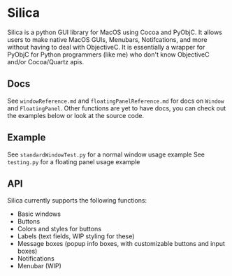 # Silica
Silica is a python GUI library for MacOS using Cocoa and PyObjC. It allows users to make native MacOS GUIs, Menubars, Notifcations, and more without having to deal with ObjectiveC. It is essentially a wrapper for PyObjC for Python programmers (like me) who don't know ObjectiveC and/or Cocoa/Quartz apis.
## Docs
See `windowReference.md` and `floatingPanelReference.md` for docs on `Window` and `FloatingPanel`. Other functions are yet to have docs, you can check out the examples below or look at the source code.
## Example
See `standardWindowTest.py` for a normal window usage example
See `testing.py` for a floating panel usage example
## API
Silica currently supports the following functions:
- Basic windows
- Buttons
- Colors and styles for buttons
- Labels (text fields, WIP styling for these)
- Message boxes (popup info boxes, with customizable buttons and input boxes)
- Notifications
- Menubar (WIP)